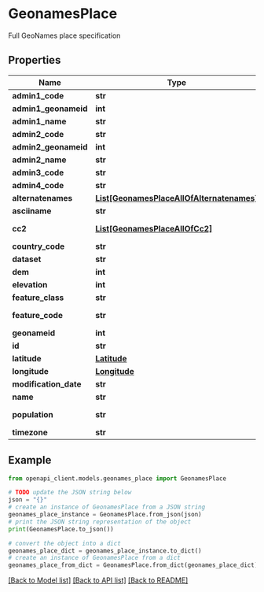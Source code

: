 # GeonamesPlace

Full GeoNames place specification

## Properties

Name | Type | Description | Notes
------------ | ------------- | ------------- | -------------
**admin1_code** | **str** | Fipscode (subject to change to iso code) | 
**admin1_geonameid** | **int** | GeoName ID for first administrative area | 
**admin1_name** | **str** | Name of first administrative area | 
**admin2_code** | **str** | Code for the second administrative division | 
**admin2_geonameid** | **int** | GeoName ID for second administrative area | 
**admin2_name** | **str** | Name of second administrative area | 
**admin3_code** | **str** | Code for third level administrative division | 
**admin4_code** | **str** | Code for fourth level administrative division | 
**alternatenames** | [**List[GeonamesPlaceAllOfAlternatenames]**](GeonamesPlaceAllOfAlternatenames.md) | List of alternate ASCII names | 
**asciiname** | **str** | Place Name (ASCII) | 
**cc2** | [**List[GeonamesPlaceAllOfCc2]**](GeonamesPlaceAllOfCc2.md) | List of other countries codes mapping to this place | 
**country_code** | **str** | 2 Letter ISO country code | 
**dataset** | **str** |  | [optional] 
**dem** | **int** | Digital elevation model | 
**elevation** | **int** | Elevation in meters | 
**feature_class** | **str** | GeoNames single letter feature code | 
**feature_code** | **str** | Full GeoNames feature code (http://www.geonames.org/export/codes.html) | 
**geonameid** | **int** | Unique identifier for GeoNames place | 
**id** | **str** | Unique place ID | [optional] 
**latitude** | [**Latitude**](Latitude.md) |  | 
**longitude** | [**Longitude**](Longitude.md) |  | 
**modification_date** | **str** | Datetime format | 
**name** | **str** | Place name (UTF8) | 
**population** | **str** | Population at place. Represented as string as it could be a larger than a 32bit integer | 
**timezone** | **str** | The IANA timezone ID | 

## Example

```python
from openapi_client.models.geonames_place import GeonamesPlace

# TODO update the JSON string below
json = "{}"
# create an instance of GeonamesPlace from a JSON string
geonames_place_instance = GeonamesPlace.from_json(json)
# print the JSON string representation of the object
print(GeonamesPlace.to_json())

# convert the object into a dict
geonames_place_dict = geonames_place_instance.to_dict()
# create an instance of GeonamesPlace from a dict
geonames_place_from_dict = GeonamesPlace.from_dict(geonames_place_dict)
```
[[Back to Model list]](../README.md#documentation-for-models) [[Back to API list]](../README.md#documentation-for-api-endpoints) [[Back to README]](../README.md)


